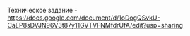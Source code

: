 Техническое задание - https://docs.google.com/document/d/1oDogQSvkU-CaEP8sDVJN96V3t87y11GVTVFNMfdrUfA/edit?usp=sharing
